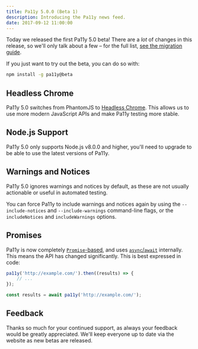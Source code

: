 ```yaml
---
title: Pa11y 5.0.0 (Beta 1)
description: Introducing the Pa11y news feed.
date: 2017-09-12 11:00:00
---
```



Today we released the first Pa11y 5.0 beta! There are a _lot_ of changes in this release, so we'll only talk about a few – for the full list, [see the migration guide](https://github.com/pa11y/pa11y/blob/5.x/MIGRATION.md#migrating-from-40-to-50).

If you just want to try out the beta, you can do so with:

```sh
npm install -g pa11y@beta
```


## Headless Chrome

Pa11y 5.0 switches from PhantomJS to [Headless Chrome](https://developers.google.com/web/updates/2017/04/headless-chrome). This allows us to use more modern JavaScript APIs and make Pa11y testing more stable.


## Node.js Support

Pa11y 5.0 only supports Node.js v8.0.0 and higher, you'll need to upgrade to be able to use the latest versions of Pa11y.


## Warnings and Notices

Pa11y 5.0 ignores warnings and notices by default, as these are not usually actionable or useful in automated testing.

You can force Pa11y to include warnings and notices again by using the `--include-notices` and `--include-warnings` command-line flags, or the `includeNotices` and `includeWarnings` options.


## Promises

Pa11y is now completely [`Promise`-based](https://developer.mozilla.org/en/docs/Web/JavaScript/Reference/Global_Objects/Promise), and uses [`async`/`await`](https://developer.mozilla.org/en-US/docs/Web/JavaScript/Reference/Statements/async_function) internally. This means the API has changed significantly. This is best expressed in code:

```js
pa11y('http://example.com/').then((results) => {
    // ...
});
```

```js
const results = await pa11y('http://example.com/');
```


## Feedback

Thanks so much for your continued support, as always your feedback would be greatly appreciated. We'll keep everyone up to date via the website as new betas are released.
